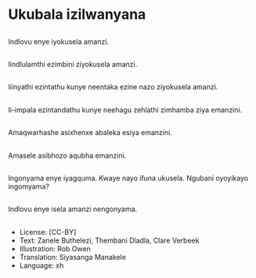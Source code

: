 # Ukubala izilwanyana

##
Indlovu enye iyokusela amanzi.

##
Iindlulamthi ezimbini ziyokusela amanzi.

##
Iiinyathi ezintathu kunye neentaka ezine nazo ziyokusela amanzi.

##
Ii-impala ezintandathu kunye neehagu zehlathi zimhamba ziya emanzini.

##
Amaqwarhashe asixhenxe abaleka esiya emanzini.

##
Amasele asibhozo aqubha emanzini.

##
Ingonyama enye iyagquma. Kwaye nayo ifuna ukusela. Ngubani oyoyikayo ingomyama?

##
Indlovu enye isela amanzi nengonyama.

##
* License: [CC-BY]
* Text: Zanele Buthelezi, Thembani Dladla, Clare Verbeek
* Illustration: Rob Owen
* Translation: Siyasanga Manakele
* Language: xh
